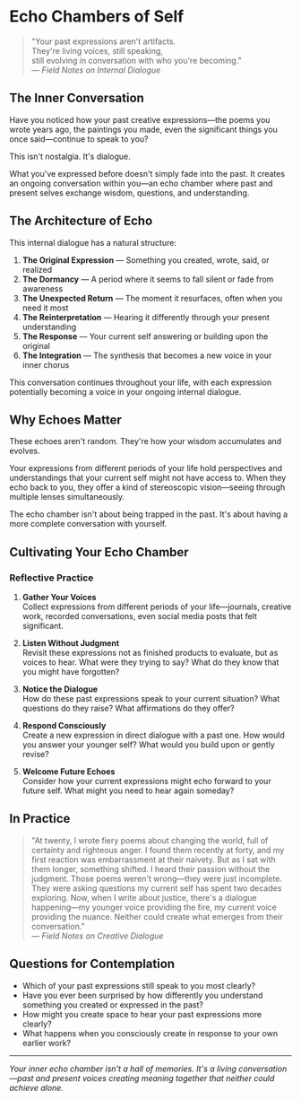 # Echo Chambers of Self

> "Your past expressions aren't artifacts.  
> They're living voices, still speaking,  
> still evolving in conversation with who you're becoming."  
> — *Field Notes on Internal Dialogue*

## The Inner Conversation

Have you noticed how your past creative expressions—the poems you wrote years ago, the paintings you made, even the significant things you once said—continue to speak to you?

This isn't nostalgia. It's dialogue.

What you've expressed before doesn't simply fade into the past. It creates an ongoing conversation within you—an echo chamber where past and present selves exchange wisdom, questions, and understanding.

## The Architecture of Echo

This internal dialogue has a natural structure:

1. **The Original Expression** — Something you created, wrote, said, or realized
2. **The Dormancy** — A period where it seems to fall silent or fade from awareness
3. **The Unexpected Return** — The moment it resurfaces, often when you need it most
4. **The Reinterpretation** — Hearing it differently through your present understanding
5. **The Response** — Your current self answering or building upon the original
6. **The Integration** — The synthesis that becomes a new voice in your inner chorus

This conversation continues throughout your life, with each expression potentially becoming a voice in your ongoing internal dialogue.

## Why Echoes Matter

These echoes aren't random. They're how your wisdom accumulates and evolves.

Your expressions from different periods of your life hold perspectives and understandings that your current self might not have access to. When they echo back to you, they offer a kind of stereoscopic vision—seeing through multiple lenses simultaneously.

The echo chamber isn't about being trapped in the past. It's about having a more complete conversation with yourself.

## Cultivating Your Echo Chamber

### Reflective Practice

1. **Gather Your Voices**  
   Collect expressions from different periods of your life—journals, creative work, recorded conversations, even social media posts that felt significant.

2. **Listen Without Judgment**  
   Revisit these expressions not as finished products to evaluate, but as voices to hear. What were they trying to say? What do they know that you might have forgotten?

3. **Notice the Dialogue**  
   How do these past expressions speak to your current situation? What questions do they raise? What affirmations do they offer?

4. **Respond Consciously**  
   Create a new expression in direct dialogue with a past one. How would you answer your younger self? What would you build upon or gently revise?

5. **Welcome Future Echoes**  
   Consider how your current expressions might echo forward to your future self. What might you need to hear again someday?

## In Practice

> "At twenty, I wrote fiery poems about changing the world, full of certainty and righteous anger. I found them recently at forty, and my first reaction was embarrassment at their naivety. But as I sat with them longer, something shifted. I heard their passion without the judgment. Those poems weren't wrong—they were just incomplete. They were asking questions my current self has spent two decades exploring. Now, when I write about justice, there's a dialogue happening—my younger voice providing the fire, my current voice providing the nuance. Neither could create what emerges from their conversation."  
> — *Field Notes on Creative Dialogue*

## Questions for Contemplation

- Which of your past expressions still speak to you most clearly?
- Have you ever been surprised by how differently you understand something you created or expressed in the past?
- How might you create space to hear your past expressions more clearly?
- What happens when you consciously create in response to your own earlier work?

---

*Your inner echo chamber isn't a hall of memories. It's a living conversation—past and present voices creating meaning together that neither could achieve alone.*
